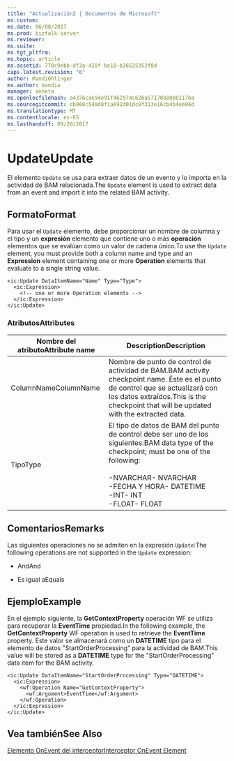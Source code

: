 ```yaml
---
title: "Actualización2 | Documentos de Microsoft"
ms.custom: 
ms.date: 06/08/2017
ms.prod: biztalk-server
ms.reviewer: 
ms.suite: 
ms.tgt_pltfrm: 
ms.topic: article
ms.assetid: 770c9ebb-df3a-428f-be18-b36535352f8d
caps.latest.revision: "6"
author: MandiOhlinger
ms.author: mandia
manager: anneta
ms.openlocfilehash: a4376cae94e91f462974c626a57170b80b0117ba
ms.sourcegitcommit: cb908c540d8f1a692d01dc8f313e16cb4b4e696d
ms.translationtype: MT
ms.contentlocale: es-ES
ms.lasthandoff: 09/20/2017
---
```

# <a name="update"></a><span data-ttu-id="1f21e-102">Update</span><span class="sxs-lookup"><span data-stu-id="1f21e-102">Update</span></span>
<span data-ttu-id="1f21e-103">El elemento `Update` se usa para extraer datos de un evento y lo importa en la actividad de BAM relacionada.</span><span class="sxs-lookup"><span data-stu-id="1f21e-103">The `Update` element is used to extract data from an event and import it into the related BAM activity.</span></span>  
  
## <a name="format"></a><span data-ttu-id="1f21e-104">Formato</span><span class="sxs-lookup"><span data-stu-id="1f21e-104">Format</span></span>  
 <span data-ttu-id="1f21e-105">Para usar el `Update` elemento, debe proporcionar un nombre de columna y el tipo y un **expresión** elemento que contiene uno o más **operación** elementos que se evalúan como un valor de cadena único.</span><span class="sxs-lookup"><span data-stu-id="1f21e-105">To use the `Update` element, you must provide both a column name and type and an **Expression** element containing one or more **Operation** elements that evaluate to a single string value.</span></span>  
  
```  
<ic:Update DataItemName="Name" Type="Type">  
  <ic:Expression>  
    <!-- one or more Operation elements -->  
  </ic:Expression>  
</ic:Update>  
```  
  
### <a name="attributes"></a><span data-ttu-id="1f21e-106">Atributos</span><span class="sxs-lookup"><span data-stu-id="1f21e-106">Attributes</span></span>  
  
|<span data-ttu-id="1f21e-107">Nombre del atributo</span><span class="sxs-lookup"><span data-stu-id="1f21e-107">Attribute name</span></span>|<span data-ttu-id="1f21e-108">Description</span><span class="sxs-lookup"><span data-stu-id="1f21e-108">Description</span></span>|  
|--------------------|-----------------|  
|<span data-ttu-id="1f21e-109">ColumnName</span><span class="sxs-lookup"><span data-stu-id="1f21e-109">ColumnName</span></span>|<span data-ttu-id="1f21e-110">Nombre de punto de control de actividad de BAM.</span><span class="sxs-lookup"><span data-stu-id="1f21e-110">BAM activity checkpoint name.</span></span> <span data-ttu-id="1f21e-111">Éste es el punto de control que se actualizará con los datos extraídos.</span><span class="sxs-lookup"><span data-stu-id="1f21e-111">This is the checkpoint that will be updated with the extracted data.</span></span>|  
|<span data-ttu-id="1f21e-112">Tipo</span><span class="sxs-lookup"><span data-stu-id="1f21e-112">Type</span></span>|<span data-ttu-id="1f21e-113">El tipo de datos de BAM del punto de control debe ser uno de los siguientes:</span><span class="sxs-lookup"><span data-stu-id="1f21e-113">BAM data type of the checkpoint; must be one of the following:</span></span><br /><br /> <span data-ttu-id="1f21e-114">-NVARCHAR</span><span class="sxs-lookup"><span data-stu-id="1f21e-114">-   NVARCHAR</span></span><br /><span data-ttu-id="1f21e-115">-FECHA Y HORA</span><span class="sxs-lookup"><span data-stu-id="1f21e-115">-   DATETIME</span></span><br /><span data-ttu-id="1f21e-116">-INT</span><span class="sxs-lookup"><span data-stu-id="1f21e-116">-   INT</span></span><br /><span data-ttu-id="1f21e-117">-FLOAT</span><span class="sxs-lookup"><span data-stu-id="1f21e-117">-   FLOAT</span></span>|  
  
## <a name="remarks"></a><span data-ttu-id="1f21e-118">Comentarios</span><span class="sxs-lookup"><span data-stu-id="1f21e-118">Remarks</span></span>  
 <span data-ttu-id="1f21e-119">Las siguientes operaciones no se admiten en la expresión `Update`:</span><span class="sxs-lookup"><span data-stu-id="1f21e-119">The following operations are not supported in the `Update` expression:</span></span>  
  
-   <span data-ttu-id="1f21e-120">And</span><span class="sxs-lookup"><span data-stu-id="1f21e-120">And</span></span>  
  
-   <span data-ttu-id="1f21e-121">Es igual a</span><span class="sxs-lookup"><span data-stu-id="1f21e-121">Equals</span></span>  
  
## <a name="example"></a><span data-ttu-id="1f21e-122">Ejemplo</span><span class="sxs-lookup"><span data-stu-id="1f21e-122">Example</span></span>  
 <span data-ttu-id="1f21e-123">En el ejemplo siguiente, la **GetContextProperty** operación WF se utiliza para recuperar la **EventTime** propiedad.</span><span class="sxs-lookup"><span data-stu-id="1f21e-123">In the following example, the **GetContextProperty** WF operation is used to retrieve the **EventTime** property.</span></span> <span data-ttu-id="1f21e-124">Este valor se almacenará como un **DATETIME** tipo para el elemento de datos "StartOrderProcessing" para la actividad de BAM.</span><span class="sxs-lookup"><span data-stu-id="1f21e-124">This value will be stored as a **DATETIME** type for the "StartOrderProcessing" data item for the BAM activity.</span></span>  
  
```  
<ic:Update DataItemName="StartOrderProcessing" Type="DATETIME">  
  <ic:Expression>  
    <wf:Operation Name="GetContextProperty">  
      <wf:Argument>EventTime</wf:Argument>  
    </wf:Operation>  
  </ic:Expression>  
</ic:Update>  
```  
  
## <a name="see-also"></a><span data-ttu-id="1f21e-125">Vea también</span><span class="sxs-lookup"><span data-stu-id="1f21e-125">See Also</span></span>  
 [<span data-ttu-id="1f21e-126">Elemento OnEvent del interceptor</span><span class="sxs-lookup"><span data-stu-id="1f21e-126">Interceptor OnEvent Element</span></span>](../core/interceptor-onevent-element.md)